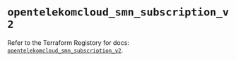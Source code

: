 # `opentelekomcloud_smn_subscription_v2`

Refer to the Terraform Registory for docs: [`opentelekomcloud_smn_subscription_v2`](https://registry.terraform.io/providers/opentelekomcloud/opentelekomcloud/1.35.2/docs/resources/smn_subscription_v2).
